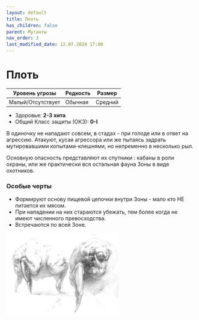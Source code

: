 ```yaml
---
layout: default
title: Плоть
has_children: false
parent: Мутанты
nav_order: 3
last_modified_date: 12.07.2024 17:00
---
```


# Плоть

| Уровень угрозы    | Редкость | Размер  |
|-------------------|----------|---------|
| Малый/Отсутствует | Обычная  | Средний |

- Здоровье: **2-3 хита**
- Общий Класс защиты (ОКЗ): **0-I**

В одиночку не нападают совсем, в стадах - при голоде или в ответ на агрессию. Атакуют, кусая агрессора или же пытаясь
задрать мутировавшими копытами-клешнями, но непременно в несколько рыл.

Основную опасность представляют их спутники : кабаны в роли охраны, или же практически вся остальная фауна Зоны в виде
охотников.

### Особые черты

- Формируют основу пищевой цепочки внутри Зоны - мало кто НЕ питается их мясом.
- При нападении на них стараются убежать, тем более когда не имеют численного превосходства.
- Встречаются по всей Зоне.

<img src="https://github.com/ivatar39/stalker-ttrpg/blob/main/assets/images/monsters/plot.webp?raw=true" alt="plot" width="300"/>
